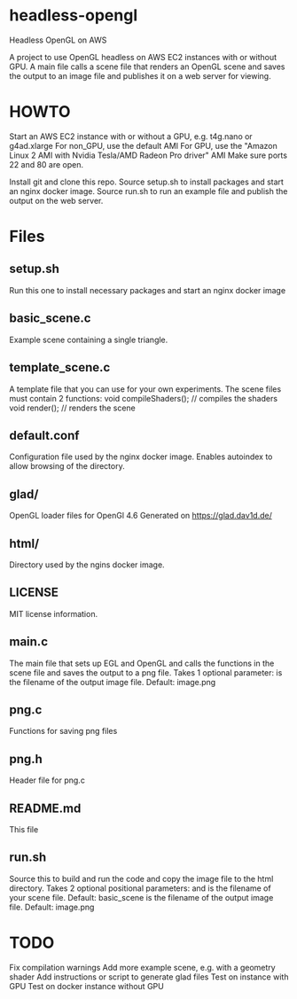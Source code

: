 # headless-opengl
Headless OpenGL on AWS

A project to use OpenGL headless on AWS EC2 instances with or without GPU.
A main file calls a scene file that renders an OpenGL scene and saves the output to an image file and publishes it on a web server for viewing.

# HOWTO
Start an AWS EC2 instance with or without a GPU, e.g. t4g.nano or g4ad.xlarge
For non_GPU, use the default AMI
For GPU, use the "Amazon Linux 2 AMI with Nvidia Tesla/AMD Radeon Pro driver" AMI
Make sure ports 22 and 80 are open.

Install git and clone this repo.
Source setup.sh to install packages and start an nginx docker image.
Source run.sh to run an example file and publish the output on the web server.

# Files
## setup.sh
Run this one to install necessary packages and start an nginx docker image

## basic_scene.c
Example scene containing a single triangle.

## template_scene.c
A template file that you can use for your own experiments.
The scene files must contain 2 functions:
void compileShaders(); // compiles the shaders
void render(); // renders the scene

## default.conf
Configuration file used by the nginx docker image.
Enables autoindex to allow browsing of the directory.

## glad/
OpenGL loader files for OpenGl 4.6
Generated on https://glad.dav1d.de/

## html/
Directory used by the ngins docker image.

## LICENSE
MIT license information.

## main.c
The main file that sets up EGL and OpenGL and calls the functions in the scene file and saves the output to a png file.
Takes 1 optional parameter: <filename>
<filename> is the filename of the output image file. Default: image.png

## png.c
Functions for saving png files

## png.h
Header file for png.c

## README.md
This file

## run.sh
Source this to build and run the code and copy the image file to the html directory.
Takes 2 optional positional parameters: <scene> and <filename>
<scene> is the filename of your scene file. Default: basic_scene
<filename> is the filename of the output image file. Default: image.png

# TODO
Fix compilation warnings
Add more example scene, e.g. with a geometry shader
Add instructions or script to generate glad files
Test on instance with GPU
Test on docker instance without GPU
